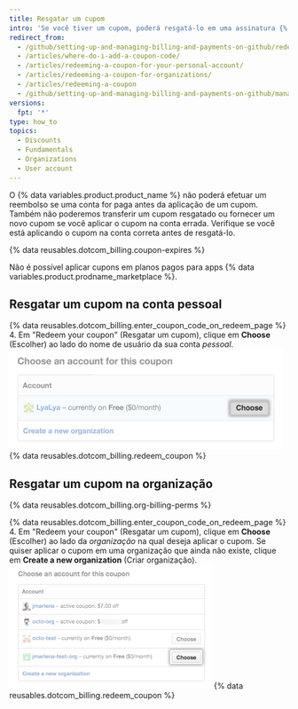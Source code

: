 ```yaml
---
title: Resgatar um cupom
intro: 'Se você tiver um cupom, poderá resgatá-lo em uma assinatura {% data variables.product.prodname_dotcom %} paga.'
redirect_from:
  - /github/setting-up-and-managing-billing-and-payments-on-github/redeeming-a-coupon
  - /articles/where-do-i-add-a-coupon-code/
  - /articles/redeeming-a-coupon-for-your-personal-account/
  - /articles/redeeming-a-coupon-for-organizations/
  - /articles/redeeming-a-coupon
  - /github/setting-up-and-managing-billing-and-payments-on-github/managing-your-github-billing-settings/redeeming-a-coupon
versions:
  fpt: '*'
type: how_to
topics:
  - Discounts
  - Fundamentals
  - Organizations
  - User account
---
```


O {% data variables.product.product_name %} não poderá efetuar um reembolso se uma conta for paga antes da aplicação de um cupom. Também não poderemos transferir um cupom resgatado ou fornecer um novo cupom se você aplicar o cupom na conta errada. Verifique se você está aplicando o cupom na conta correta antes de resgatá-lo.

{% data reusables.dotcom_billing.coupon-expires %}

Não é possível aplicar cupons em planos pagos para apps {% data variables.product.prodname_marketplace %}.

## Resgatar um cupom na conta pessoal

{% data reusables.dotcom_billing.enter_coupon_code_on_redeem_page %}
4. Em "Redeem your coupon" (Resgatar um cupom), clique em **Choose** (Escolher) ao lado do nome de usuário da sua conta *pessoal*. ![Botão Choose (Escolher)](/assets/images/help/settings/redeem-coupon-choose-button-for-personal-accounts.png)
{% data reusables.dotcom_billing.redeem_coupon %}

## Resgatar um cupom na organização

{% data reusables.dotcom_billing.org-billing-perms %}

{% data reusables.dotcom_billing.enter_coupon_code_on_redeem_page %}
4. Em "Redeem your coupon" (Resgatar um cupom), clique em **Choose** (Escolher) ao lado da *organização* na qual deseja aplicar o cupom. Se quiser aplicar o cupom em uma organização que ainda não existe, clique em **Create a new organization** (Criar organização). ![Botão Choose (Escolher)](/assets/images/help/settings/redeem-coupon-choose-button.png)
{% data reusables.dotcom_billing.redeem_coupon %}
